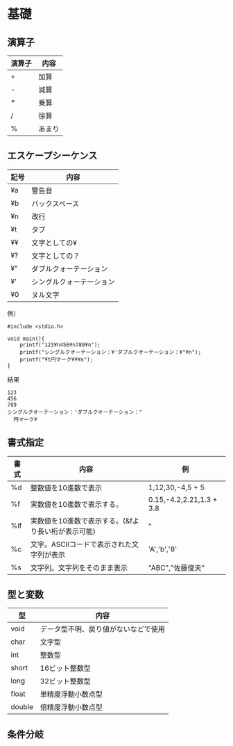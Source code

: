 # 基礎
## 演算子
| 演算子 | 内容 |
----|---- 
| + | 加算 |
| - | 減算 |
| * | 乗算 |
| / | 徐算 |
| % | あまり |

## エスケープシーケンス
| 記号 | 内容 |
----|---- 
| ¥a | 警告音 |
| ¥b | バックスペース |
| ¥n | 改行 |
| ¥t | タブ |
| ¥¥ | 文字としての¥ |
| ¥? | 文字としての？ |
| ¥" | ダブルクォーテーション |
| ¥' | シングルクォーテーション |
| ¥0 | ヌル文字 |  

例）
```
#include <stdio.h>
 
void main(){
    printf("123¥n456¥n789¥n");
    printf("シングルクオーテーション：¥'ダブルクオーテーション：¥"¥n");
    printf("¥t円マーク¥¥¥n");
}
```
結果
```
123
456
789
シングルクオーテーション：'ダブルクオーテーション："
  円マーク¥
```

## 書式指定
| 書式 | 内容 | 例 |
----|---- |----
| %d | 整数値を10進数で表示 | 1,12,30,-4,5 + 5 |
| %f | 実数値を10進数で表示する。 | 0.15,-4.2,2.21,1.3 + 3.8 |
| %lf | 実数値を10進数で表示する。(&fより長い桁が表示可能) | ^ |
| %c | 文字。ASCIIコードで表示された文字列が表示 | 'A','b','8' |
| %s | 文字列。文字列をそのまま表示 | "ABC","佐藤俊夫" |

## 型と変数
| 型 | 内容 |
----|---- 
| void | データ型不明、戻り値がないなどで使用 |
| char | 文字型 |
| int | 整数型 |
| short | 16ビット整数型 |
| long | 32ビット整数型 |
| float | 単精度浮動小数点型 |
| double | 倍精度浮動小数点型 |

## 条件分岐
